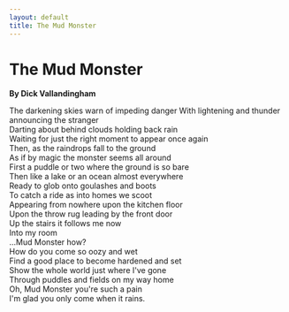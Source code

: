 ```yaml
---
layout: default
title: The Mud Monster
---
```


# The Mud Monster

**By Dick Vallandingham**

The darkening skies warn of impeding danger
With lightening and thunder announcing the stranger  
Darting about behind clouds holding back rain  
Waiting for just the right moment to appear once again  
Then, as the raindrops fall to the ground  
As if by magic the monster seems all around  
First a puddle or two where the ground is so bare  
Then like a lake or an ocean almost everywhere  
Ready to glob onto goulashes and boots  
To catch a ride as into homes we scoot  
Appearing from nowhere upon the kitchen floor  
Upon the throw rug leading by the front door  
Up the stairs it follows me now  
Into my room  
...Mud Monster how?  
How do you come so oozy and wet  
Find a good place to become hardened and set  
Show the whole world just where I've gone  
Through puddles and fields on my way home  
Oh, Mud Monster you're such a pain  
I'm glad you only come when it rains.
